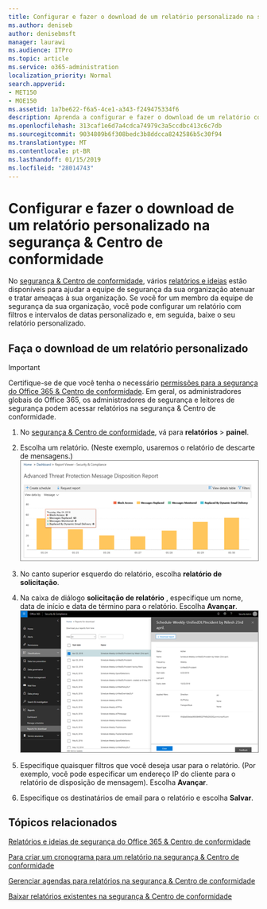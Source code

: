 ```yaml
---
title: Configurar e fazer o download de um relatório personalizado na segurança &amp; Centro de conformidade
ms.author: deniseb
author: denisebmsft
manager: laurawi
ms.audience: ITPro
ms.topic: article
ms.service: o365-administration
localization_priority: Normal
search.appverid:
- MET150
- MOE150
ms.assetid: 1a7be622-f6a5-4ce1-a343-f249475334f6
description: Aprenda a configurar e fazer o download de um relatório com um intervalo de datas personalizado e os filtros de segurança &amp; Centro de conformidade.
ms.openlocfilehash: 313caf1e6d7a4cdca74979c3a5ccdbc413c6c7db
ms.sourcegitcommit: 9034809b6f308bedc3b8ddcca8242586b5c30f94
ms.translationtype: MT
ms.contentlocale: pt-BR
ms.lasthandoff: 01/15/2019
ms.locfileid: "28014743"
---
```

# <a name="set-up-and-download-a-custom-report-in-the-security-amp-compliance-center"></a>Configurar e fazer o download de um relatório personalizado na segurança &amp; Centro de conformidade

No [segurança &amp; Centro de conformidade](https://protection.office.com), vários [relatórios e ideias](reports-and-insights-in-security-and-compliance.md) estão disponíveis para ajudar a equipe de segurança da sua organização atenuar e tratar ameaças à sua organização. Se você for um membro da equipe de segurança da sua organização, você pode configurar um relatório com filtros e intervalos de datas personalizado e, em seguida, baixe o seu relatório personalizado. 
  
## <a name="download-a-custom-report"></a>Faça o download de um relatório personalizado

> [!IMPORTANT]
> Certifique-se de que você tenha o necessário [permissões para a segurança do Office 365 &amp; Centro de conformidade](permissions-in-the-security-and-compliance-center.md). Em geral, os administradores globais do Office 365, os administradores de segurança e leitores de segurança podem acessar relatórios na segurança &amp; Centro de conformidade. 
  
1. No [segurança &amp; Centro de conformidade](https://protection.office.com), vá para **relatórios** \> **painel**.
    
2. Escolha um relatório. (Neste exemplo, usaremos o relatório de descarte de mensagens.)<br/>![Escolha solicitar o relatório para baixar um relatório](media/b566925d-b9d9-453d-9bdd-f2637c7ba140.png)
  
3. No canto superior esquerdo do relatório, escolha **relatório de solicitação**.
    
4. Na caixa de diálogo **solicitação de relatório** , especifique um nome, data de início e data de término para o relatório. Escolha **Avançar**.<br/>![Na segurança &amp; Centro de conformidade, escolha relatórios \> relatórios para download](media/65e625f5-c98c-49fc-9c1f-8c80ec8308fd.png)
  
5. Especifique quaisquer filtros que você deseja usar para o relatório. (Por exemplo, você pode especificar um endereço IP do cliente para o relatório de disposição de mensagem). Escolha **Avançar**.
    
6. Especifique os destinatários de email para o relatório e escolha **Salvar**.
    
## <a name="related-topics"></a>Tópicos relacionados

[Relatórios e ideias de segurança do Office 365 &amp; Centro de conformidade](reports-and-insights-in-security-and-compliance.md)
  
[Para criar um cronograma para um relatório na segurança &amp; Centro de conformidade](create-a-schedule-for-a-report.md)
  
[Gerenciar agendas para relatórios na segurança &amp; Centro de conformidade](manage-schedules-for-multiple-reports.md)
  
[Baixar relatórios existentes na segurança &amp; Centro de conformidade](download-existing-reports.md)
  

